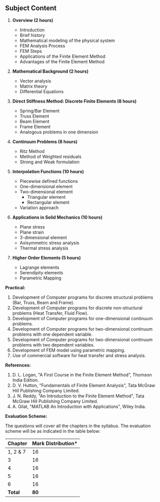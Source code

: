 ## **Subject Content**

1. **Overview (2 hours)**
    * Introduction
    * Brief history
    * Mathematical modeling of the physical system
    * FEM Analysis Process
    * FEM Steps
    * Applications of the Finite Element Method
    * Advantages of the Finite Element Method

2. **Mathematical Background (2 hours)**
    * Vector analysis
    * Matrix theory
    * Differential Equations

3. **Direct Stiffness Method: Discrete Finite Elements (8 hours)**
    * Spring/Bar Element
    * Truss Element
    * Beam Element
    * Frame Element
    * Analogous problems in one dimension

4. **Continuum Problems (8 hours)**
    * Ritz Method
    * Method of Weighted residuals
    * Strong and Weak formulation

5. **Interpolation Functions (10 hours)**
    * Piecewise defined functions
    * One-dimensional element
    * Two-dimensional element
        * Triangular element
        * Rectangular element
    * Variation approach

6. **Applications in Solid Mechanics (10 hours)**
    * Plane stress
    * Plane strain
    * 3-dimensional element
    * Axisymmetric stress analysis
    * Thermal stress analysis

7. **Higher Order Elements (5 hours)**
    * Lagrange elements
    * Serendipity elements
    * Parametric Mapping

**Practical:**

1. Development of Computer programs for discrete structural problems (Bar, Truss, Beam and Frame).
2. Development of Computer programs for discrete non-structural problems (Heat Transfer, Fluid Flow).
3. Development of Computer programs for one-dimensional continuum problems.
4. Development of Computer programs for two-dimensional continuum problems with one dependent variable.
5. Development of Computer programs for two-dimensional continuum problems with two dependent variables.
6. Development of FEM model using parametric mapping.
7. Use of commercial software for heat transfer and stress analysis.

**References:**

1. D. L. Logan, "A First Course in the Finite Element Method", Thomson India Edition.
2. D. V. Hutton, "Fundamentals of Finite Element Analysis", Tata McGraw Hill Publishing Company Limited.
3. J. N. Reddy, "An Introduction to the Finite Element Method", Tata McGraw Hill Publishing Company Limited.
4. A. Gilat, "MATLAB An Introduction with Applications", Wiley India.

**Evaluation Scheme:**

The questions will cover all the chapters in the syllabus. The evaluation scheme will be as indicated in the table below:

| Chapter   | Mark Distribution* |
| --------- | ------------------ |
| 1, 2 & 7  | 16                 |
| 3         | 16                 |
| 4         | 16                 |
| 5         | 16                 |
| 6         | 16                 |
| **Total** | **80**             |
